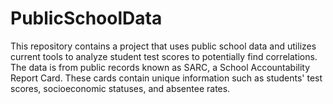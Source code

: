# PublicSchoolData
This repository contains a project that uses public school data and utilizes current tools to analyze student test scores to potentially find correlations. The data is from public records known as SARC, a School Accountability Report Card. These cards contain unique information such as students' test scores, socioeconomic statuses, and absentee rates.  
